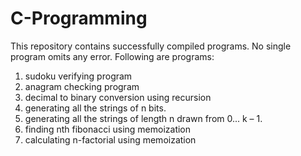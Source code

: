 # C-Programming 
This repository contains successfully compiled programs. No single program omits any error.
Following are programs:

1. sudoku verifying program
2. anagram checking program
3. decimal to binary conversion using recursion
4. generating all the strings of n bits.
5. generating all the strings of length n drawn from 0... k – 1.
6. finding nth fibonacci using memoization
7. calculating n-factorial using memoization

